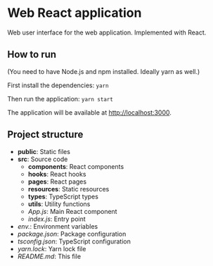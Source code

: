 # Web React application

Web user interface for the web application. Implemented with React.

## How to run
(You need to have Node.js and npm installed. Ideally yarn as well.)

First install the dependencies:
```yarn```

Then run the application:
```yarn start```

The application will be available at [http://localhost:3000](http://localhost:3000).

## Project structure
- **public**: Static files
- **src**: Source code
  - **components**: React components
  - **hooks**: React hooks
  - **pages**: React pages
  - **resources**: Static resources
  - **types**: TypeScript types
  - **utils**: Utility functions
  - *App.js*: Main React component
  - *index.js*: Entry point
- *env.*: Environment variables
- *package.json*: Package configuration
- *tsconfig.json*: TypeScript configuration
- *yarn.lock*: Yarn lock file
- *README.md*: This file

